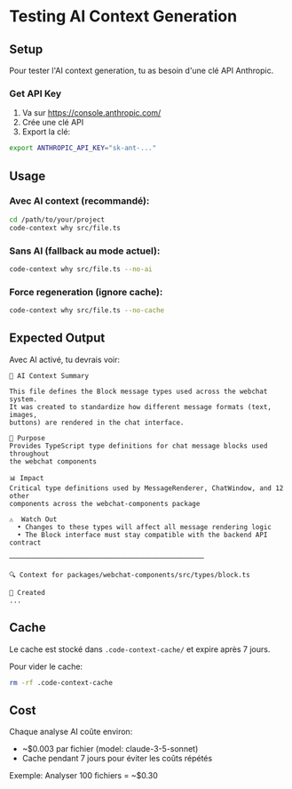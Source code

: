 # Testing AI Context Generation

## Setup

Pour tester l'AI context generation, tu as besoin d'une clé API Anthropic.

### Get API Key
1. Va sur https://console.anthropic.com/
2. Crée une clé API
3. Export la clé:

```bash
export ANTHROPIC_API_KEY="sk-ant-..."
```

## Usage

### Avec AI context (recommandé):
```bash
cd /path/to/your/project
code-context why src/file.ts
```

### Sans AI (fallback au mode actuel):
```bash
code-context why src/file.ts --no-ai
```

### Force regeneration (ignore cache):
```bash
code-context why src/file.ts --no-cache
```

## Expected Output

Avec AI activé, tu devrais voir:

```
🤖 AI Context Summary

This file defines the Block message types used across the webchat system.
It was created to standardize how different message formats (text, images,
buttons) are rendered in the chat interface.

🎯 Purpose
Provides TypeScript type definitions for chat message blocks used throughout
the webchat components

📊 Impact
Critical type definitions used by MessageRenderer, ChatWindow, and 12 other
components across the webchat-components package

⚠️  Watch Out
  • Changes to these types will affect all message rendering logic
  • The Block interface must stay compatible with the backend API contract

─────────────────────────────────────────────────

🔍 Context for packages/webchat-components/src/types/block.ts

📅 Created
...
```

## Cache

Le cache est stocké dans `.code-context-cache/` et expire après 7 jours.

Pour vider le cache:
```bash
rm -rf .code-context-cache
```

## Cost

Chaque analyse AI coûte environ:
- ~$0.003 par fichier (model: claude-3-5-sonnet)
- Cache pendant 7 jours pour éviter les coûts répétés

Exemple: Analyser 100 fichiers = ~$0.30
